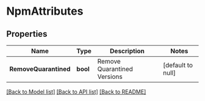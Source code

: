 # NpmAttributes

## Properties
Name | Type | Description | Notes
------------ | ------------- | ------------- | -------------
**RemoveQuarantined** | **bool** | Remove Quarantined Versions | [default to null]

[[Back to Model list]](../README.md#documentation-for-models) [[Back to API list]](../README.md#documentation-for-api-endpoints) [[Back to README]](../README.md)


